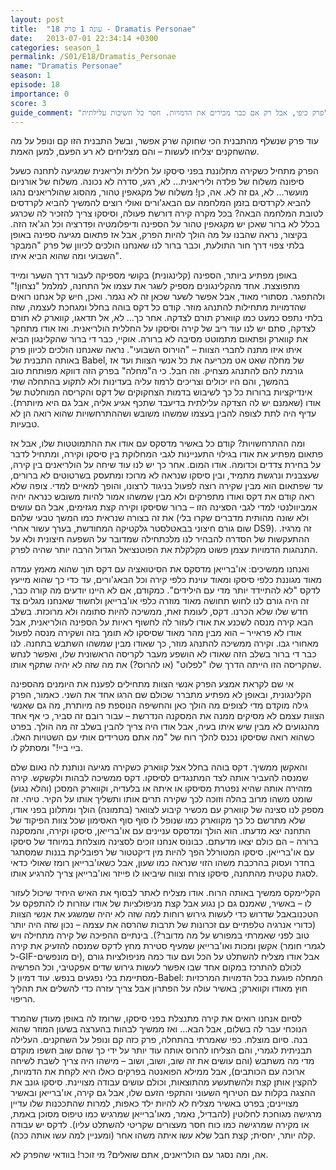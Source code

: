 ```yaml
---
layout: post
title:  "עונה 1 פרק 18 - Dramatis Personae"
date:   2013-07-01 22:34:14 +0300
categories: season_1
permalink: /S01/E18/Dramatis_Personae
name: "Dramatis Personae"
season: 1
episode: 18
importance: 0
score: 3
guide_comment: "פרק כיפי, אבל רק אם כבר מכירים את הדמויות. חסר כל חשיבות עלילתית"
---
```

עוד פרק שנשלף מהתבנית הכי שחוקה שרק אפשר, ובשל התבנית הזו קם ונופל על מה שהשחקנים יצליחו לעשות – והם מצליחים לא רע הפעם, למען האמת.

הפרק מתחיל כשקירה מתלוננת בפני סיסקו על חללית ולריאנית שמגיעה לתחנה כשעל סיפונה משלוח של פלדה וליריאנית... לא, רגע, סדרה לא נכונה. משלוח של אורניום מועשר... לא, גם זה לא. אה, כן! משלוח של מקגאפין טהור, מהסוג שהולריאנים נהגו להביא לקרדסים בזמן המלחמה עם הבאג'ורים ואולי רוצים להמשיך להביא לקרדסים לטובת המלחמה הבאה? בכל מקרה קירה דורשת פעולה, וסיסקו צריך להזכיר לה שכרגע בכלל לא ברור שאכן יש מקגאפין טהור על הספינה ודיפלומטיה ופדרציה וכל הג'אז הזה. בקיצור, נראה שהבנו על מה הולך להיות הפרק, אבל אז פתאום מגיעה ספינה באופן בלתי צפוי דרך חור התולעת, וכבר ברור לנו שאנחנו הולכים לכיוון של פרק "המבקר השבועי ומה שהוא הביא איתו".

באופן מפתיע ביותר, הספינה (קלינגונית) בקושי מספיקה לעבור דרך השער ומייד מתפוצצת. אחד מהקלינגונים מספיק לשגר את עצמו אל התחנה, למלמל "נצחון!" ולהתפגר. מסתורי מאוד, אבל אפשר לשער שכאן זה לא נגמר. ואכן, חיש קל אנחנו רואים שהדמויות מתחילות להתנהג מוזר. קודם כל דקס בוהה בחלל ומגחכת לעצמה, שזה בלתי נתפס כמעט כמו קווארק תורם לצדקה. אחר כך... לא, אל תדאגו, קווארק לא תורם לצדקה, סתם יש לנו עוד ריב של קירה וסיסקו על החללית הולריאנית. ואז אודו מתחקר את קווארק ופתאום מתמוטט מסיבה לא ברורה. אוקיי, כבר די ברור שהקלינגון הביא איתו איזו מתנה לחברי הצוות – "הוירוס השבועי". נראה שאנחנו הולכים לכיוון פרק באותה התבנית של Babel, של מחלה שאט אט מכריעה את כל אנשי הצוות ועד אז גורמת להם להתנהג מצחיק.
וזה חבל. כי ה"מחלה" בפרק הזה דווקא מפותחת טוב בהמשך, והם היו יכולים וצריכים לרמוז עליה בעדינות ולא לתקוע בהתחלה שתי אינדיקציות ברורות כל כך לשיבוש בדמות הצחקוקים של דקס והקריסה המוחלטת של אודו (שאמנם יש לה הצדקה עלילתית בדיעבד שתכף אגיע אליה, אבל גם היא מיותרת). עדיף היה לתת לצופה להבין בעצמו שמשהו משובש ושההתרחשויות שהוא רואה הן לא טבעיות.

ומה ההתרחשויות? קודם כל באשיר מדסקס עם אודו את ההתמוטטות שלו, אבל אז פתאום מפתיע את אודו בגילוי התעניינות לגבי המחלוקת בין סיסקו וקירה, ומתחיל לדבר על בחירת צדדים וכדומה. אודו המום. אחר כך יש לנו עוד שיחה על הולריאנים בין קירה, שעצבנית ונרגשת מתמיד, ובין סיסקו שנראה לא מרוכז ומתעסק בשרטוטים לא ברורים, עד שפתאום הוא מבין שקירה רוצה לפעול בניגוד לרצונו, והופך למאיים למדי. צופה שלא ראה קודם את דקס ואודו מתפרקים ולא מבין שמשהו אמור להיות משובש כנראה יהיה אמביוולנטי למדי לגבי הסצינה הזו – ברור שסיסקו וקירה קצת מגזימים, אבל הם עושים את זה בצורה שנראית כמו המשך טבעי שלהם (ולא שונה מהותית מדברים שקרו בלי שום גורם חיצוני בבאטלסטר גלקטיקה המחודשת, בערך עשור אחרי DS9). זה מרגיז. ההתעקשות של הסדרה להבהיר לנו מלכתחילה שמדובר על השפעה חיצונית ולא על התנהגות הדמויות עצמן פשוט מקלקלת את הפוטנציאל הגדול הרבה יותר שהיה לפרק.

ואנחנו ממשיכים: או'ברייאן מדסקס את הסיטואציה עם דקס תוך שהוא מאמץ עמדה מאוד מגוננת כלפי סיסקו ומאוד עוינת כלפי קירה וכל הבאג'ורים, עד כדי כך שהוא מייעץ לדקס "לא להתיידד יותר מדי עם הילידים". כמקודם, אם לא היינו יודעים מה קורה כבר, זה היה גורם לנו לחוש תחושה מאוד מוזרה כלפי או'ברייאן ולחשוד שאנחנו מגלים צד חדש שלו שלא הכרנו. דקס, לעומת זאת, ממשיכה להיות סתומה ולא מרוכזת.
בשלב הבא קירה מנסה לשכנע את אודו לעזור לה לחשוף ראיות על הספינה הולריאנית, אבל אודו לא פראייר – הוא מבין מהר מאוד שסיסקו לא תומך בזה ושקירה מנסה לפעול מאחורי גבו. וקירה ממשיכה להתנהג מוזר, כך שאודו מבין שמשהו השתבש בתחנה. לנו כבר די ברור בשלב הזה שאודו לא הושפע מעבר לקריסה הראשונית שלו, ואפשר לנחש שהקריסה הזו הייתה הדרך שלו "לפלוט" (או להרוס?) את מה שזה לא יהיה שתקף אותו.

אי שם לקראת אמצע הפרק אנשי הצוות מתחילים לפענח את היומנים מהספינה הקלינגונית, ובאופן לא מפתיע מתברר שכולם שם הרגו אחד את השני. כאמור, הפרק גילה מוקדם מדי לצופים מה הולך כאן והחשיפה הנוספת פה מיותרת, מה גם שאנשי הצוות עצמם לא מסיקים ממנה את המסקנה הנדרשת – עבור רובם זה סביר, כי אף אחד מהנגועים לא מבין שיש איתו בעיה, אבל אודו היה צריך להבין בשלב זה מה הולך. בפרט כשהוא רואה שסיסקו נכנס להלך רוח של "מה אתם מטרידים אותי עם השטויות האלו. ביי ביי!" ומסתלק לו.

והאקשן ממשיך. דקס בוהה בחלל אצל קווארק כשקירה מגיעה ונותנת לה נאום שלם שמנסה להעביר אותה לצד המתנגדים לסיסקו. דקס ממשיכה לבהות ולקשקש. קירה מזהירה אותה שהיא נפטרת מסיסקו או איתה או בלעדיה, וקווארק המסכן (והלא נגוע) שומט משהו מרוב בהלה וזוכה לכך שקירה תרים אותו ותשליך אותו על הקיר. טיהי. זה מספק לנו סצינה של קווארק עם מכשיר קיבוע לצוואר (בתמונה) הולך ומתלונן בפני אודו, שלא מתרשם כל כך מקווארק כמו שנופל לו סוף סוף האסימון שכל צוות הפיקוד של התחנה יצא מדעתו. הוא הולך ומדסקס עניינים עם או'ברייאן, סיסקו וקירה, והמסקנה ברורה – הם כולם יצאו מדעתם. כבונוס אנחנו זוכים לסצינה מוצלחת במיוחד של סיסקו עם או'ברייאן. סיסקו המטורלל הפך להיות מין דיקטטור של רפובליקת בננות שמסתגר בחדר ועסוק בהרכבת משהו הזוי שנראה כמו שעון, אבל כשאו'ברייאן רומז שאולי כדאי לסגת טקטית מהתחנה, סיסקו צורח וצווח שיביאו לו פייזר ואו'ברייאן צריך להרגיע אותו.

הקליימקס ממשיך באותה הרוח. אודו מצליח לאתר לבסוף את האיש היחיד שיכול לעזור לו – באשיר, שאמנם גם כן נגוע אבל קצת מניפולציות של אודו עוזרות לו להתפקס על הטכנובאבל שדרוש כדי לעשות גירוש רוחות למה שזה לא יהיה שמשגע את אנשי הצוות (כדורי אנרגיה טלפתיים עם זכרונות של תרבות שהרסה את עצמה – נכון שזה היה יותר טוב לפני שאמרתי במפורש על מה מדובר?). בינתיים ההפיכה של קירה מתחילה ויש אקשן ומכות ואו'ברייאן שמעיף סטירת מחץ לדקס שמנסה להזעיק את קירה (לגמרי חומר ל-GIF-ים מונפשים), אבל אודו מצליח להשתלט על הכל ועם עוד כמה מניפולציות גורם לכולם להתרכז במקום אחד שבו אפשר לעשות גירוש שדים אפקטיבי, וכל הפרשיה מסתיימת בלי נפגעים בנפש. עוד דמיון ל-Babel: המחלה פוגעת בכל הדמויות המרכזיות חוץ מאודו וקווארק; באשיר עולה על הפתרון אבל צריך עזרה כדי להשלים את תהליך הריפוי.

לסיום אנחנו רואים את קירה מתנצלת בפני סיסקו, שרומז לה באופן מעודן שהמרד הנוכחי עבר לה בשלום, אבל הבא... ואז ממשיך לבהות בהערצה בשעון המוזר שהוא בנה. סיום מוצלח.
כפי שאמרתי בהתחלה, פרק כזה קם ונופל על השחקנים. העלילה תבניתית לגמרי, והם הצליחו להרוס אותה עוד יותר על ידי כך שהם שוב חשפו מוקדם מדי מה משתבש (והם עושים את זה שוב, ושוב, ושוב – מישהו היה צריך לשבת לשיחה ארוכה עם הכותבים), אבל ממילא הפואנטה בפרקים כאלו היא לקחת את הדמויות, להקצין אותן קצת ולהשתעשע מהתוצאות, וכולם עושים עבודה מצויינת. סיסקו גונב את ההצגה בקלות עם הטירוף השעוני והתקפי הזעם שלו, אבל גם קירה, או'ברייאן ובאשיר מצויינים; בפרט באשיר מצליח לא להיות ילד כאפות, למרות שהתככנות שלו עדיין מרגישה מגוחכת לחלוטין (להבדיל, נאמר, מאו'ברייאן שמרגיש כמו טיפוס מסוכן באמת, או מקירה שמרגישה כמו כוח חסר מעצורים שקריטי להשתלט עליו). לדקס יש עבודה קלה יותר, יחסית; קצת חבל שלא עשו איתה משהו אחר (ומעניין למה עשו אותה ככה).

אה, ומה נסגר עם הולריאנים, אתם שואלים? מי זוכר! בוודאי שהפרק לא.